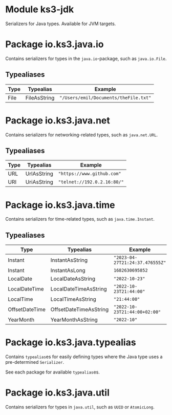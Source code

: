 # Module ks3-jdk

Serializers for Java types. Available for JVM targets.

# Package io.ks3.java.io

Contains serializers for types in the `java.io`-package, such as `java.io.File`.

## Typealiases

| Type | Typealias    | Example                               |
|------|--------------|---------------------------------------|
| File | FileAsString | `"/Users/emil/Documents/theFile.txt"` |

# Package io.ks3.java.net

Contains serializers for networking-related types, such as `java.net.URL`.

## Typealiases

| Type | Typealias   | Example                     |
|------|-------------|-----------------------------|
| URL  | UrlAsString | `"https://www.github.com"`  |
| URI  | UriAsString | `"telnet://192.0.2.16:80/"` |

# Package io.ks3.java.time

Contains serializers for time-related types, such as `java.time.Instant`.

## Typealiases

| Type           | Typealias              | Example                         |
|----------------|------------------------|---------------------------------|
| Instant        | InstantAsString        | `"2023-04-27T21:24:37.476555Z"` |
| Instant        | InstantAsLong          | `1682630695852`                 |
| LocalDate      | LocalDateAsString      | `"2022-10-23"`                  |
| LocalDateTime  | LocalDateTimeAsString  | `"2022-10-23T21:44:00"`         |
| LocalTime      | LocalTimeAsString      | `"21:44:00"`                    |
| OffsetDateTime | OffsetDateTimeAsString | `"2022-10-23T21:44:00+02:00"`   |
| YearMonth      | YearMonthAsString      | `"2022-10"`                     |

# Package io.ks3.java.typealias

Contains `typealias`es for easily defining types where the Java type uses a pre-determined `Serializer`.

See each package for available `typealias`es.

# Package io.ks3.java.util

Contains serializers for types in `java.util`, such as `UUID` or `AtomicLong`.
